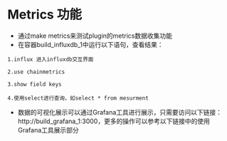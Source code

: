 
# Metrics 功能

* 通过make metrics来测试plugin的metrics数据收集功能
* 在容器build_influxdb_1中运行以下语句，查看结果：
```
1.influx 进入influxdb交互界面
```
```
2.use chainmetrics
```
```
3.show field keys
```
```
4.使用select进行查询，如select * from mesurment
```

* 数据的可视化展示可以通过Grafana工具进行展示，只需要访问以下链接：
  http://build_grafana_1:3000，更多的操作可以参考以下链接中的使用Grafana工具展示部分


